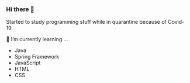 ### Hi there 👋

Started to study programming stuff while in quarantine because of Covid-19. 

🌱 I’m currently learning ...
 - Java
 - Spring Framework
 - JavaScript
 - HTML
 - CSS

<!--
**romeucr/romeucr** is a ✨ _special_ ✨ repository because its `README.md` (this file) appears on your GitHub profile.

Here are some ideas to get you started:

- 🔭 I’m currently working on ...
- 👯 I’m looking to collaborate on ...
- 🤔 I’m looking for help with ...
- 💬 Ask me about ...
- 📫 How to reach me: ...
- 😄 Pronouns: ...
- ⚡ Fun fact: ...
-->
